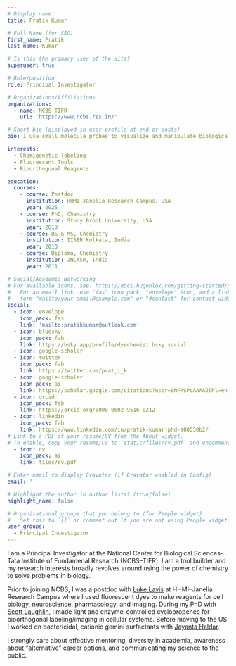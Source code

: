 ```yaml
---
# Display name
title: Pratik Kumar

# Full Name (for SEO)
first_name: Pratik
last_name: Kumar

# Is this the primary user of the site?
superuser: true

# Role/position
role: Principal Investigator

# Organizations/Affiliations
organizations:
  - name: NCBS-TIFR
    url: 'https://www.ncbs.res.in/'

# Short bio (displayed in user profile at end of posts)
bio: I use small molecule probes to visualize and manipulate biological processess.

interests:
  - Chemigenetic labeling
  - Fluorescent Tools
  - Bioorthogonal Reagents

education:
  courses:
    - course: Postdoc
      institution: HHMI-Janelia Research Campus, USA
      year: 2025
    - course: PhD, Chemistry
      institution: Stony Brook University, USA
      year: 2019
    - course: BS & MS, Chemistry
      institution: IISER Kolkata, India
      year: 2013
    - course: Diploma, Chemistry
      institution: JNCASR, India
      year: 2011

# Social/Academic Networking
# For available icons, see: https://docs.hugoblox.com/getting-started/page-builder/#icons
#   For an email link, use "fas" icon pack, "envelope" icon, and a link in the
#   form "mailto:your-email@example.com" or "#contact" for contact widget.
social:
  - icon: envelope
    icon_pack: fas
    link: 'mailto:pratikkumar@outlook.com'
  - icon: bluesky
    icon_pack: fab
    link: https://bsky.app/profile/dyechemist.bsky.social
  - icon: google-scholar
  - icon: twitter
    icon_pack: fab
    link: https://twitter.com/prat_i_k
  - icon: google-scholar
    icon_pack: ai
    link: https://scholar.google.com/citations?user=0NFMSPcAAAAJ&hl=en
  - icon: orcid
    icon_pack: fab
    link: https://orcid.org/0000-0002-9516-0212
  - icon: linkedin
    icon_pack: fab
    link: https://www.linkedin.com/in/pratik-kumar-phd-a80550b2/
# Link to a PDF of your resume/CV from the About widget.
# To enable, copy your resume/CV to `static/files/cv.pdf` and uncomment the lines below.
  - icon: cv
    icon_pack: ai
    link: files/cv.pdf

# Enter email to display Gravatar (if Gravatar enabled in Config)
email: ''

# Highlight the author in author lists? (true/false)
highlight_name: false

# Organizational groups that you belong to (for People widget)
#   Set this to `[]` or comment out if you are not using People widget.
user_groups:
  - Principal Investigator
---
```


I am a Principal Investigator at the National Center for Biological Sciences–Tata Institute of Fundamenal Research (NCBS–TIFR). I am a tool builder and my research interests broadly revolves around using the power of chemistry to solve problems in biology.

Prior to joining NCBS, I was a postdoc with <a href="https://www.janelia.org/lab/lavis-lab" target="_blank">Luke Lavis</a> at HHMI–Janelia Research Campus where I used fluorescent dyes to make reagents for cell biology, neuroscience, pharmacology, and imaging. During my PhD with <a href="https://www.laughlinlab.com" target="_blank">Scott Laughlin</a>, I made light and enzyme-controlled cyclopropenes for bioorthogonal labeling/imaging in cellular systems. Before moving to the US I worked on bactericidal, cationic gemini surfactants with <a href="https://www.jncasr.ac.in/jayanta" target="_blank">Jayanta Haldar</a>.

I strongly care about effective mentoring, diversity in academia, awareness about “alternative” career options, and communicating my science to the public.
